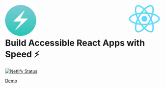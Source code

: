 <a href="https://github.com/facebook/create-react-app">
<img alt="Logo" align="right" src="./src/imgs/react-logo.png" width="20%" /></a>
 
<a href="https://github.com/facebook/create-react-app">
<img alt="Logo" align="left" src="./src/imgs/chakra-logo.png" width="20%" /></a>
<br />
<br />

<br />

<br />


<h1>Build Accessible React Apps with Speed ⚡️</h1>


[![Netlify Status](https://api.netlify.com/api/v1/badges/7f1e1e37-40eb-4bde-b092-5a79ed202c38/deploy-status)](https://app.netlify.com/sites/affectionate-austin-e78d61/deploys)

[Demo](https://protected-caverns-46759.herokuapp.com/#/)
